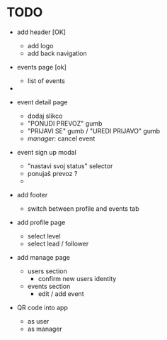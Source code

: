 # TODO
- add header [OK]
  - add logo
  - add back navigation

- events page [ok]
  - list of events
- 
- event detail page
  - dodaj slikco
  - "PONUDI PREVOZ" gumb
  - "PRIJAVI SE" gumb / "UREDI PRIJAVO" gumb
  - *manager*: cancel event
  
- event sign up modal
  - "nastavi svoj status" selector
  - ponujaš prevoz ?
  - 

- add footer
  - switch between profile and events tab

- add profile page
  - select level
  - select lead / follower


- add manage page
  - users section
    - confirm new users identity
  - events section
    - edit / add event


- QR code into app
  - as user
  - as manager